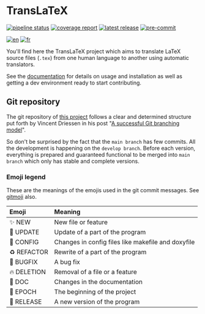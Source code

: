 # TransLaTeX

[![pipeline status](https://gitlab.math.unistra.fr/cassandre/translatex/badges/main/pipeline.svg)](https://gitlab.math.unistra.fr/cassandre/translatex/-/commits/main)
[![coverage report](https://gitlab.math.unistra.fr/cassandre/translatex/badges/main/coverage.svg)](https://cassandre.pages.math.unistra.fr/translatex/coverage)
[![latest release](https://gitlab.math.unistra.fr/cassandre/translatex/-/badges/release.svg)](https://gitlab.math.unistra.fr/cassandre/translatex/-/releases/permalink/latest)
[![pre-commit](https://img.shields.io/badge/pre--commit-enabled-brightgreen?logo=pre-commit)](https://github.com/pre-commit/pre-commit)

[![en](https://img.shields.io/badge/lang-en-red.svg)](README.md)
[![fr](https://img.shields.io/badge/lang-fr-yellow.svg)](README.fr.md)

You'll find here the TransLaTeX project which aims to translate LaTeX source files (`.tex`) from one human language to
another using automatic translators.

See the [documentation](https://cassandre.pages.math.unistra.fr/translatex) for details on usage and installation as well as getting a dev environment ready to start contributing.

## Git repository

The git repository of [this project](https://gitlab.math.unistra.fr/cassandre/translatex) follows a clear and determined
structure put forth by Vincent Driessen in his
post "[A successful Git branching model](https://nvie.com/posts/a-successful-git-branching-model/)".

So don't be surprised by the fact that the `main branch` has few commits. All the development is happening on
the `develop branch`. Before each version, everything is prepared and guaranteed functional to be merged
into `main branch` which only has stable and complete versions.

### Emoji legend

These are the meanings of the emojis used in the git commit messages. See [gitmoji](https://gitmoji.dev/) also.

| Emoji              | Meaning                                            |
|:-------------------|:---------------------------------------------------|
| :sparkles: NEW     | New file or feature                                |
| :wrench: UPDATE    | Update of a part of the program                    |
| :hammer: CONFIG    | Changes in config files like makefile and doxyfile |
| :recycle: REFACTOR | Rewrite of a part of the program                   |
| :bug: BUGFIX       | A bug fix                                          |
| :fire: DELETION    | Removal of a file or a feature                     |
| :memo: DOC         | Changes in the documentation                       |
| :tada: EPOCH       | The beginning of the project                       |
| :rocket: RELEASE   | A new version of the program                       |
